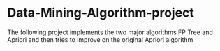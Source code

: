 # Data-Mining-Algorithm-project
The following project implements the two major algorithms FP Tree and Apriori and then tries to improve on the original Apriori algorithm
